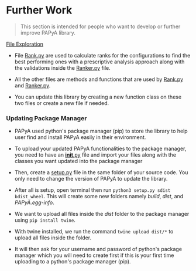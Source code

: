 # Further Work

> This section is intended for people who want to develop or further improve PAPyA library. 

<!-- ### File Exploration</b> <br> -->
<ins>File Exploration</ins>

- File [Rank.py](Rank.py) are used to calculate ranks for the configurations to find the best performing ones with a prescriptive analysis approach along with the validations inside the [Ranker.py](Ranker.py) file.<br>

- All the other files are methods and functions that are used by [Rank.py](Rank.py) and [Ranker.py](Ranker.py). <br>

- You can update this library by creating a new function class on these two files or create a new file if needed. <br>

### Updating Package Manager<br>

- PAPyA used python's package manager (pip) to store the library to help user find and install PAPyA easily in their environment.<br>

- To upload your updated PAPyA functionalities to the package manager, you need to have an [__init__.py](__init__.py) file and import your files along with the classes you want updated into the package manager<br>

- Then, create a [setup.py](../PAPyA%20Lib/setup.py) file in the same folder of your source code. You only need to change the version of PAPyA to update the library.<br>

- After all is setup, open terminal then run ` python3 setup.py sdist bdist_wheel `. This will create some new folders namely _build_, _dist_, and _PAPyA.egg-info_.<br>

- We want to upload all files inside the _dist_ folder to the package manager using ` pip install twine `.<br>

- With twine installed, we run the command ` twine upload dist/* ` to upload all files inside the folder.<br>

- It will then ask for your username and password of python's package manager which you will need to create first if this is your first time uploading to a python's package manager (pip).